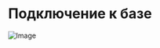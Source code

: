 
# Подключение к базе
  ![Image](https://github.com/mirecleum/github.io/blob/gh-pages/1%20Подключение%20к%20бд.PNG)
